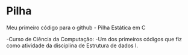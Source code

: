 # Pilha
Meu primeiro código para o github - Pilha Estática em C

-Curso de Ciência da Computação:
-Um dos primeiros códigos que fiz como atividade da disciplina de Estrutura de dados I.
